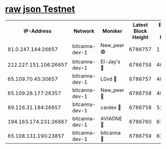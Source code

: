 [raw json Testnet](https://rpc-check.bcat.stavr.tech/bcat/rpc-bcat-result.json)
=


<table><tr><th>IP-Address</th><th>Network</th><th>Moniker</th><th>Latest Block Height</th><th>Earliest Block Height</th><th>Catching Up</th><th>Tx Index</th><th>Voting Power</th><th>Scan Time</th></tr><tr><td>81.0.247.144:26657</td><td>bitcanna-dev-1</td><td>New_peer 🟢</td><td>6786757</td><td>1</td><td>False</td><td>on</td><td>0</td><td>2024-03-08T15:50:50.813247158UTC</td></tr><tr><td>212.227.151.106:26657</td><td>bitcanna-dev-1</td><td>El-Jay's 🔴</td><td>6786758</td><td>4670391</td><td>False</td><td>on</td><td>2218364</td><td>2024-03-08T15:50:57.459785320UTC</td></tr><tr><td>65.109.70.45:30657</td><td>bitcanna-dev-1</td><td>L0vd 🔴</td><td>6786757</td><td>4828155</td><td>False</td><td>on</td><td>308120</td><td>2024-03-08T15:50:51.124324487UTC</td></tr><tr><td>65.109.28.177:26357</td><td>bitcanna-dev-1</td><td>New_peer 🔴</td><td>6786758</td><td>4952911</td><td>False</td><td>on</td><td>2237167</td><td>2024-03-08T15:50:58.064979930UTC</td></tr><tr><td>89.116.31.184:26657</td><td>bitcanna-dev-1</td><td>cardex 🔴</td><td>6786758</td><td>5185001</td><td>False</td><td>on</td><td>1</td><td>2024-03-08T15:50:57.759312552UTC</td></tr><tr><td>194.163.174.231:26667</td><td>bitcanna-dev-1</td><td>AVIAONE 🔴</td><td>6786760</td><td>6776131</td><td>False</td><td>on</td><td>1949865</td><td>2024-03-08T15:51:06.840112881UTC</td></tr><tr><td>65.108.131.190:23857</td><td>bitcanna-dev-1</td><td>bitcanna 🔴</td><td>6786759</td><td>6782759</td><td>False</td><td>off</td><td>378646</td><td>2024-03-08T15:50:58.369267369UTC</td></tr></table>